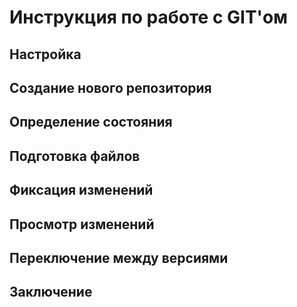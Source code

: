 # Инструкция по работе с GIT'ом

## Настройка


## Создание нового репозитория


## Определение состояния


## Подготовка файлов


## Фиксация изменений


## Просмотр изменений


## Переключение между версиями


## Заключение
